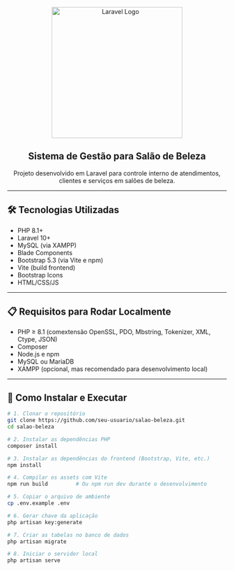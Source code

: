<p align="center">
  <a href="https://laravel.com" target="_blank">
    <img src="https://raw.githubusercontent.com/laravel/art/master/logo-lockup/5%20SVG/2%20CMYK/1%20Full%20Color/laravel-logolockup-cmyk-red.svg" width="300" alt="Laravel Logo">
  </a>
</p>

<h2 align="center">Sistema de Gestão para Salão de Beleza</h2>

<p align="center">
  Projeto desenvolvido em Laravel para controle interno de atendimentos, clientes e serviços em salões de beleza.
</p>

---

## 🛠️ Tecnologias Utilizadas

- PHP 8.1+
- Laravel 10+
- MySQL (via XAMPP)
- Blade Components
- Bootstrap 5.3 (via Vite e npm)
- Vite (build frontend)
- Bootstrap Icons
- HTML/CSS/JS

---

## 📋 Requisitos para Rodar Localmente

- PHP ≥ 8.1 (comextensão OpenSSL, PDO, Mbstring, Tokenizer, XML, Ctype, JSON)
- Composer
- Node.js e npm
- MySQL ou MariaDB
- XAMPP (opcional, mas recomendado para desenvolvimento local)

---

## 🚀 Como Instalar e Executar

```bash
# 1. Clonar o repositório
git clone https://github.com/seu-usuario/salao-beleza.git
cd salao-beleza

# 2. Instalar as dependências PHP
composer install

# 3. Instalar as dependências do frontend (Bootstrap, Vite, etc.)
npm install

# 4. Compilar os assets com Vite
npm run build         # Ou npm run dev durante o desenvolvimento

# 5. Copiar o arquivo de ambiente
cp .env.example .env

# 6. Gerar chave da aplicação
php artisan key:generate

# 7. Criar as tabelas no banco de dados
php artisan migrate

# 8. Iniciar o servidor local
php artisan serve
